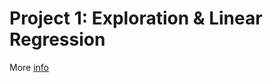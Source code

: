# Project 1: Exploration & Linear Regression

More [info](https://github.com/pranjaladhi/coe-379l/blob/main/project1/Project_1_COE379L.pdf)